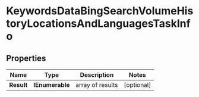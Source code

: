 # KeywordsDataBingSearchVolumeHistoryLocationsAndLanguagesTaskInfo


## Properties

| Name | Type | Description | Notes |
|------------ | ------------- | ------------- | -------------|
**Result** | **IEnumerable<KeywordsDataBingSearchVolumeHistoryLocationsAndLanguagesResultInfo>** | array of results |[optional]|